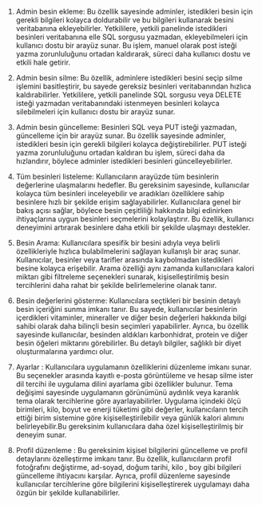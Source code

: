 1. Admin besin ekleme: Bu özellik sayesinde adminler, istedikleri besin için gerekli bilgileri kolayca doldurabilir ve bu bilgileri kullanarak besini veritabanına ekleyebilirler. Yetkililere, yetkili panelinde istedikleri besinleri veritabanına elle SQL sorgusu yazmadan, ekleyebilmeleri için kullanıcı dostu bir arayüz sunar.  Bu işlem, manuel olarak post isteği yazma zorunluluğunu ortadan kaldırarak, süreci daha kullanıcı dostu ve etkili hale getirir.

2. Admin besin silme: Bu özellik, adminlere istedikleri besini seçip silme işlemini basitleştirir, bu sayede gereksiz besinleri veritabanından hızlıca kaldırabilirler. Yetkililere, yetkili panelinde SQL sorgusu veya DELETE isteği yazmadan veritabanındaki istenmeyen besinleri kolayca silebilmeleri için kullanıcı dostu bir arayüz sunar. 

3. Admin besin güncelleme: Besinleri SQL veya PUT isteği yazmadan, güncelleme için bir arayüz sunar. Bu özellik sayesinde adminler, istedikleri besin için gerekli bilgileri kolayca değiştirebilirler. PUT isteği yazma zorunluluğunu ortadan kaldıran bu işlem, süreci daha da hızlandırır, böylece adminler istedikleri besinleri güncelleyebilirler.

4. Tüm besinleri listeleme: Kullanıcıların arayüzde tüm besinlerin değerlerine ulaşmalarını hedefler.  Bu gereksinim sayesinde, kullanıcılar kolayca tüm besinleri inceleyebilir ve aradıkları özelliklere sahip besinlere hızlı bir şekilde erişim sağlayabilirler. Kullanıcılara genel bir bakış açısı sağlar, böylece besin çeşitliliği hakkında bilgi edinirken ihtiyaçlarına uygun besinleri seçmelerini kolaylaştırır. Bu özellik, kullanıcı deneyimini artırarak besinlere daha etkili bir şekilde ulaşmayı destekler.

5. Besin Arama: Kullanıcılara spesifik bir besini adıyla veya belirli özellikleriyle hızlıca bulabilmelerini sağlayan kullanışlı bir araç sunar. Kullanıcılar, besinler veya tarifler arasında kaybolmadan istedikleri besine kolayca erişebilir. Arama özelliği aynı zamanda kullanıcılara kalori miktarı gibi filtreleme seçenekleri sunarak, kişiselleştirilmiş besin tercihlerini daha rahat bir şekilde belirlemelerine olanak tanır.

6. Besin değerlerini gösterme: Kullanıcılara seçtikleri bir besinin detaylı besin içeriğini sunma imkanı tanır. Bu sayede, kullanıcılar besinlerin içerdikleri vitaminler, mineraller ve diğer besin değerleri hakkında bilgi sahibi olarak daha bilinçli besin seçimleri yapabilirler. Ayrıca, bu özellik sayesinde kullanıcılar, besinden aldıkları karbonhidrat, protein ve diğer besin öğeleri miktarını görebilirler. Bu detaylı bilgiler, sağlıklı bir diyet oluşturmalarına yardımcı olur.

7. Ayarlar : Kullanıcılara uygulamanın özelliklerini düzenleme imkanı sunar. Bu seçenekler arasında kayıtlı e-posta görüntüleme ve hesap silme ister dil tercihi ile uygulama dilini ayarlama gibi özellikler bulunur. Tema değişimi sayesinde uygulamanın görünümünü aydınlık veya karanlık tema olarak tercihlerine göre ayarlayabilirler. Uygulama içindeki ölçü birimleri, kilo, boyut ve enerji tüketimi gibi değerler, kullanıcıların tercih ettiği birim sistemine göre kişiselleştirilebilir veya günlük kalori alımını belirleyebilir.Bu gereksinim kullanıcılara daha özel kişiselleştirilmiş bir deneyim sunar.

8. Profil düzenleme : Bu gereksinim  kişisel bilgilerini güncelleme ve profil detaylarını özelleştirme imkanı tanır. Bu özellik, kullanıcıların profil fotoğrafını değiştirme, ad-soyad, doğum tarihi, kilo , boy gibi bilgileri güncelleme ihtiyacını karşılar. Ayrıca, profil düzenleme sayesinde kullanıcılar tercihlerine göre bilgilerini kişiselleştirerek uygulamayı daha özgün bir şekilde kullanabilirler.
